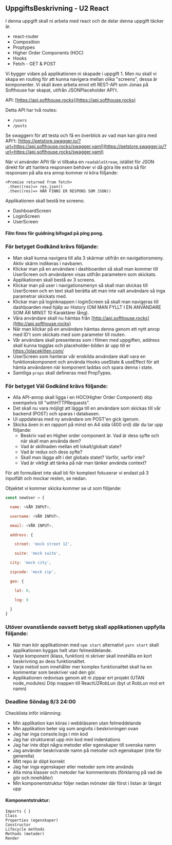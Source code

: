 ## UppgiftsBeskrivning - U2 React

I denna uppgift skall ni arbeta med react och de delar denna uppgift täcker är.

* react-router
* Composition
* Proptypes
* Higher Order Components (HOC)
* Hooks
* Fetch - GET & POST

Vi bygger vidare på applikationen ni skapade i uppgift 1. Men nu skall vi skapa en routing för att kunna navigera mellan olika "screens", dessa är komponenter. Vi skall även arbeta emot ett REST-API som Jonas på Softhouse har skapat, utifrån JSONPlaceholder API't.

API: [https://api.softhouse.rocks](https://api.softhouse.rocks)

Detta API har två routes:

* ```/users```
* ```/posts```

Se swaggern för att testa och få en överblick av vad man kan göra med API't: [https://petstore.swagger.io/?url=https://api.softhouse.rocks/swagger.yaml](https://petstore.swagger.io/?url=https://api.softhouse.rocks/swagger.yaml)

När vi använder APIt får vi tillbaka en ```readableStream```, istället för JSON direkt för att hantera responsen behöver vi då göra lite extra så för responsen på alla era anrop kommer ni köra följande:

```
<Promise returned from fetch>
 .then((res)=> res.json()
 .then((res)=> HÄR FINNS ER RESPONS SOM JSON))
```

Applikationen skall bestå tre screens:

* DashboardScreen
* LoginScreen
* UserScreen

#### Film finns för guidning bifogad på ping pong.

### För betyget Godkänd krävs följande:

* Man skall kunna navigera till alla 3 skärmar utifrån en navigationsmeny. Aktiv skärm indikeras i navbaren.
* Klickar man på en användare i dashboarden så skall man kommer till UserScreen och användaren visas utifrån parametern som skickats.
* Applikationen skall bestå av 3 screens.
* Klickar man på user i navigationsmenyn så skall man skickas till UserScreen och en text skall berätta att man inte valt användare så inga parametrar skickats med.
* Klickar man på loginknappen i loginScreen så skall man navigeras till dashboarden med hjälp av History (OM MAN FYLLT I EN ANVÄNDARE SOM ÄR MINST 10 Karaktärer lång).
* Våra användare skall nu hämtas från [http://api.softhouse.rocks](http://api.softhouse.rocks)
* När man klickar på en användare hämtas denna genom ett nytt anrop med ID't som skickats med som parameter till routen.
* Vår användare skall presenteras som i filmen med uppgiften, address skall kunna togglas och placeholder-bilden är upp till er https://placekitten.com/
* UserScreen som hanterar vår enskilda användare skall vara en funktionskomponent och använda Hooks useState & useEffect för att hämta användaren när komponent laddas och spara denna i state.
* Samtliga ```props``` skall defineras med PropTypes.

### För betyget Väl Godkänd krävs följande:

* Alla API-anrop skall ligga i en HOC(Higher Order Component) döp exempelvis till "withHTTPRequests".
* Det skall nu vara möjligt att lägga till en användare som skickas till vår backend (POST) och sparas i databasen.
* UI uppdateras med ny användare om POST'en gick igenom.
* Skicka även in en rapport på minst en A4 sida (400 ord) där du tar upp följande:
   * Beskriv vad en Higher order component är. Vad är dess syfte och när skall man använda dem?
   * Vad är skillnaden mellan ett lokalt/globalt state?
   * Vad är redux och dess syfte?
   * Skall man lägga allt i det globala statet? Varför, varför inte?
   * Vad är viktigt att tänka på när man tänker använda context?

För att formuläret inte skall bli för komplext fokuserar vi endast på 3 inputfält och mockar resten, se nedan.

Objektet vi kommer skicka kommer se ut som följande:

```JavaScript
const newUser = {

  name: <VÅR INPUT>,

  username: <VÅR INPUT>,

  email: <VÅR INPUT>,

  address: {

    street: 'mock street 12',

    suite: 'mock suite',

  city: 'mock city',

  zipcode: 'mock zip',

  geo: {

    lat: 0,

    lng: 0

  }
}
```

### Utöver ovanstående oavsett betyg skall applikationen uppfylla följande:

* När man kör applikationen med ```npm start``` alternativt ```yarn start``` skall applikationen byggas helt utan felmeddelande.
* Varje komponent (klass, funktion) ni skriver skall innehålla en kort beskrivning av dess funktionalitet.
* Varje metod som innehåller mer komplex funktionalitet skall ha en kommentar som beskriver vad den gör.
* Applikationen redovisas genom att ni zippar ert projekt (UTAN node_modules) Döp mappen till ReactU2RobLun (byt ut RobLun mot ert namn)

### Deadline Söndag 8/3 24:00

Checklista inför inlämning:

* Min applikation kan köras i webbläsaren utan felmeddelande
* Min applikation beter sig som angivits i beskrivningen ovan
* Jag har inga console.logs i min kod
* Jag har strukturerat upp min kod med indentations
* Jag har inte döpt några metoder eller egenskaper till svenska namn
* Jag använder beskrivande namn på metoder och egenskaper (inte för generella)
* Mitt repo är döpt korrekt
* Jag har inga egenskaper eller metoder som inte används
* Alla mina klasser och metoder har kommenterats (förklaring på vad de gör och innehåller)
* Min komponentstruktur följer nedan mönster där först i listan är längst upp

#### Komponentstruktur:
```
Imports { }
Class
Properties (egenskaper)
Constructor
Lifecycle methods
Methods (metoder)
Render
```
